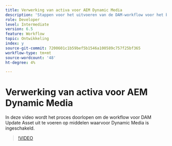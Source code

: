 ```yaml
---
title: Verwerking van activa voor AEM Dynamic Media
description: 'Stappen voor het uitvoeren van de DAM-workflow voor het bijwerken van middelen op middelen waarvoor Dynamic Media is ingeschakeld.  '
role: Developer
level: Intermediate
version: 6.5
feature: Workflow
topic: Ontwikkeling
index: y
source-git-commit: 7200601c1b59bef5b1546a100589c757f25bf365
workflow-type: tm+mt
source-wordcount: '48'
ht-degree: 4%

---
```



# Verwerking van activa voor AEM Dynamic Media

In deze video wordt het proces doorlopen om de workflow voor DAM Update Asset uit te voeren op middelen waarvoor Dynamic Media is ingeschakeld.

>[!VIDEO](https://video.tv.adobe.com/v/335456?quality=9&learn=on)
